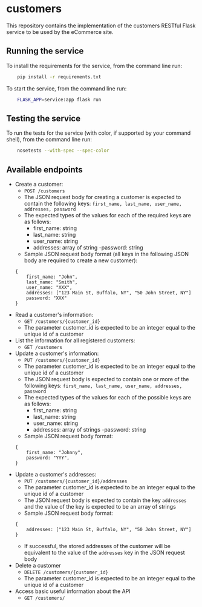 # customers
This repository contains the implementation of the customers RESTful Flask service to be used by the eCommerce site.

## Running the service
To install the requirements for the service, from the command line run:
```bash
    pip install -r requirements.txt
```

To start the service, from the command line run:
```bash
    FLASK_APP=service:app flask run
```

## Testing the service 
To run the tests for the service (with color, if supported by your command shell), from the command line run:
```bash
    nosetests --with-spec --spec-color
```

## Available endpoints

- Create a customer: 
    * `POST /customers`
    * The JSON request body for creating a customer is expected to contain the following keys: ``first_name, last_name, user_name, addresses, password``
    * The expected types of the values for each of the required keys are as follows:
        - first_name: string
        - last_name: string
        - user_name: string
        - addresses: array of string
        -password: string 
    * Sample JSON request body format (all keys in the following JSON body are required to create a new customer):
    ```
    {
        first_name: "John",  
        last_name: "Smith",  
        user_name: "XXX",  
        addresses: ["123 Main St, Buffalo, NY", "50 John Street, NY"]  
        password: "XXX"  
    }
    ```
- Read a customer's information:
    * `GET /customers/{customer_id}`
    * The parameter customer_id is expected to be an integer equal to the unique id of a customer
- List the information for all registered customers:
    * `GET /customers`
- Update a customer's information:
    * `PUT /customers/{customer_id}`
    * The parameter customer_id is expected to be an integer equal to the unique id of a customer
    * The JSON request body is expected to contain one or more of the following keys: ``first_name, last_name, user_name, addresses, password``
    * The expected types of the values for each of the possible keys are as follows:
        - first_name: string
        - last_name: string
        - user_name: string
        - addresses: array of strings
        -password: string 
    * Sample JSON request body format:
    ```
    { 
        first_name: "Johnny", 
        password: "YYY",  
    }
    ```
- Update a customer's addresses:
    * `PUT /customers/{customer_id}/addresses`
    * The parameter customer_id is expected to be an integer equal to the unique id of a customer
    * The JSON request body is expected to contain the key ``addresses`` and the value of the key is expected to be an array of strings
    * Sample JSON request body format:
    ```
    { 
        addresses: ["123 Main St, Buffalo, NY", "50 John Street, NY"]  
    }
    ```
    * If successful, the stored addresses of the customer will be equivalent to the value of the ``addresses`` key in the JSON request body
- Delete a customer
    * `DELETE /customers/{customer_id}`
    * The parameter customer_id is expected to be an integer equal to the unique id of a customer
- Access basic useful information about the API
    * `GET /customers/`
